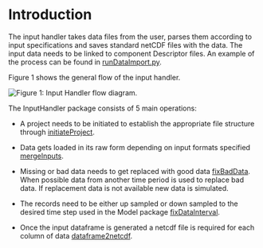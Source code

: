 # Introduction
The input handler takes data files from the user, parses them according to input specifications and saves standard netCDF files with the data. The input data needs to be linked to component Descriptor files. An example of the process can be found in [runDataImport.py](runDataImport).

Figure 1 shows the general flow of the input handler. 

![Figure 1: Input Handler flow diagram. ](/acep-uaf/MiGRIDS/blob/master/MiGRIDS/Resources/documentationImages/GBS%20InputHandler.png)

The InputHandler package consists of 5 main operations:

* A project needs to be initiated to establish the appropriate file structure through [initiateProject](InputHandler-initiateProject).

* Data gets loaded in its raw form depending on input formats specified [mergeInputs](InputHandler-Data-Import).

* Missing or bad data needs to get replaced with good data [fixBadData](InputHandler-Fix-Data). When possible data from another time period is used to replace bad data. If replacement data is not available new data is simulated.

* The records need to be either up sampled or down sampled to the desired time step used in the Model package [fixDataInterval](InputHandler-Fix-Date-Interval).

* Once the input dataframe is generated a netcdf file is required for each column of data [dataframe2netcdf](InputHandler-netcdf).


